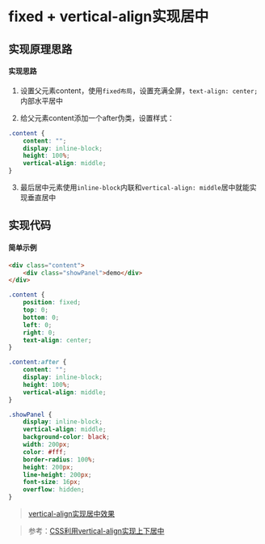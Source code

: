 <!--
 * @Description: fixed + vertical-align实现居中
 * @Date: 2019-08-13 15:54:18
 * @LastEditors: phoebus
 * @LastEditTime: 2019-08-13 16:33:22
 -->
# fixed + vertical-align实现居中

## 实现原理思路

#### 实现思路

1. 设置父元素content，使用`fixed布局`，设置充满全屏，`text-align: center;`内部水平居中

2. 给父元素content添加一个after伪类，设置样式：

``` css
.content {
	content: "";
	display: inline-block;
	height: 100%;
	vertical-align: middle;
}
```

3. 最后居中元素使用`inline-block`内联和`vertical-align: middle`居中就能实现垂直居中

## 实现代码

#### 简单示例

``` html
<div class="content">
	<div class="showPanel">demo</div>
</div>
```

``` css
.content {
	position: fixed;
	top: 0;
	bottom: 0;
	left: 0;
	right: 0;
	text-align: center;
}

.content:after {
	content: "";
	display: inline-block;
	height: 100%;
	vertical-align: middle;
}

.showPanel {
	display: inline-block;
    vertical-align: middle;
    background-color: black;
    width: 200px;
    color: #fff;
    border-radius: 100%;
    height: 200px;
    line-height: 200px;
    font-size: 16px;
    overflow: hidden;
}
```

> [vertical-align实现居中效果](知识笔记/大前端/基础/CSS/布局/居中效果/vertical-align实现居中.html)

> 参考：[CSS利用vertical-align实现上下居中](https://blog.csdn.net/u012857153/article/details/73469385)
